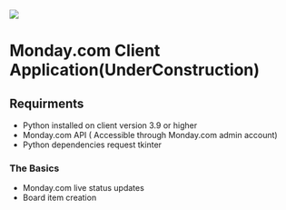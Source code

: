 # <img src='https://upload.wikimedia.org/wikipedia/commons/a/a2/Large-monday_black_whiteBG-left.png'/>

# Monday.com Client Application(UnderConstruction)

## Requirments
- Python installed on client version 3.9 or higher
- Monday.com API ( Accessible through Monday.com admin account)
- Python dependencies request tkinter

### The Basics
- Monday.com live status updates
- Board item creation 



